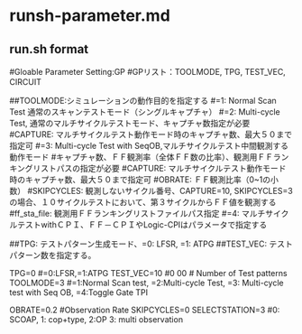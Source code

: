 # runsh-parameter.md

## run.sh format

#Gloable Parameter Setting:GP
#GPリスト：TOOLMODE, TPG, TEST_VEC, CIRCUIT

##TOOLMODE:シミュレーションの動作目的を指定する
#=1: Normal Scan Test 通常のスキャンテストモード（シングルキャプチャ）
#=2: Multi-cycle Test, 通常のマルチサイクルテストモード、キャプチャ数指定が必要
#CAPTURE: マルチサイクルテスト動作モード時のキャプチャ数、最大５０まで指定可
#=3: Multi-cycle Test with SeqOB,マルチサイクルテスト中間観測する動作モード
#キャプチャ数、ＦＦ観測率（全体ＦＦ数の比率）、観測用ＦＦランキングリストパスの指定が必要
#CAPTURE: マルチサイクルテスト動作モード時のキャプチャ数、最大５０まで指定可
#OBRATE: ＦＦ観測比率（0~1の小数）
#SKIPCYCLES: 観測しないサイクル番号、CAPTURE=10, SKIPCYCLES=3の場合、１０サイクルテストにおいて、第３サイクルからＦＦ値を観測する
#ff_sta_file: 観測用ＦＦランキングリストファイルパス指定
#=4: マルチサイクルテストwithＣＰＩ、ＦＦ－ＣＰＩやLogic-CPIはパラメータで指定する

##TPG: テストパターン生成モード、=0: LFSR, =1: ATPG
##TEST_VEC: テストパターン数を指定する。

TPG=0 #=0:LFSR,=1:ATPG
TEST_VEC=10 #0 00 # Number of Test patterns
TOOLMODE=3 #=1:Normal Scan test, =2:Multi-cycle Test, =3: Multi-cycle test with Seq OB, =4:Toggle Gate TPI

OBRATE=0.2 #Observation Rate
SKIPCYCLES=0
SELECTSTATION=3 #0: SCOAP, 1: cop+type, 2:OP 3: multi observation
